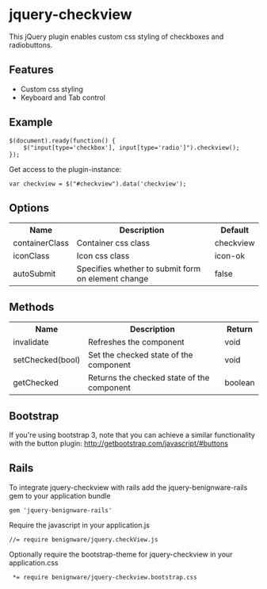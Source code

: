 jquery-checkview
================

This jQuery plugin enables custom css styling of checkboxes and radiobuttons.

Features
--------
* Custom css styling
* Keyboard and Tab control

Example
-------

```
$(document).ready(function() {
	$("input[type='checkbox'], input[type='radio']").checkview();
});
```

Get access to the plugin-instance:
```
var checkview = $("#checkview").data('checkview');
```


Options
-------
<table>
  <tr>
    <th>Name</th><th>Description</th><th>Default</th>
  </tr>
  <tr>
    <td>containerClass</td><td>Container css class</td><td>checkview</td>
  </tr>
  <tr>
    <td>iconClass</td><td>Icon css class</td><td>icon-ok</td>
  </tr>
  <tr>
    <td>autoSubmit</td><td>Specifies whether to submit form on element change</td><td>false</td>
  </tr>
</table>

Methods
-------
<table>
  <tr>
    <th>Name</th><th>Description</th><th>Return</th>
  </tr>
  <tr>
    <td>invalidate</td><td>Refreshes the component</td><td>void</td>
  </tr>
  <tr>
    <td>setChecked(bool)</td><td>Set the checked state of the component</td><td>void</td>
  </tr>
  <tr>
    <td>getChecked</td><td>Returns the checked state of the component</td><td>boolean</td>
  </tr>
</table>


Bootstrap
---------

If you're using bootstrap 3, note that you can achieve a similar functionality with the button plugin:
http://getbootstrap.com/javascript/#buttons


Rails
-----

To integrate jquery-checkview with rails add the jquery-benignware-rails gem to your application bundle

```
gem 'jquery-benignware-rails'
```

Require the javascript in your application.js
```
//= require benignware/jquery.checkView.js
```

Optionally require the bootstrap-theme for jquery-checkview in your application.css
```
 *= require benignware/jquery-checkview.bootstrap.css
```
